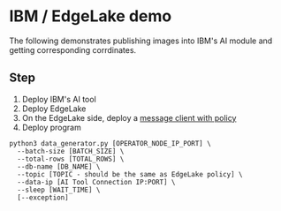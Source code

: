 # IBM / EdgeLake demo 

The following demonstrates publishing images into IBM's AI module and getting corresponding corrdinates. 

## Step
1. Deploy IBM's AI tool 
2. Deploy EdgeLake 
3. On the EdgeLake side, deploy a [message client with policy](ibm_demo.al)
4. Deploy program 
```shell
python3 data_generator.py [OPERATOR_NODE_IP_PORT] \
  --batch-size [BATCH_SIZE] \
  --total-rows [TOTAL_ROWS] \
  --db-name [DB_NAME] \
  --topic [TOPIC - should be the same as EdgeLake policy] \
  --data-ip [AI Tool Connection IP:PORT] \
  --sleep [WAIT_TIME] \ 
  [--exception] 
```